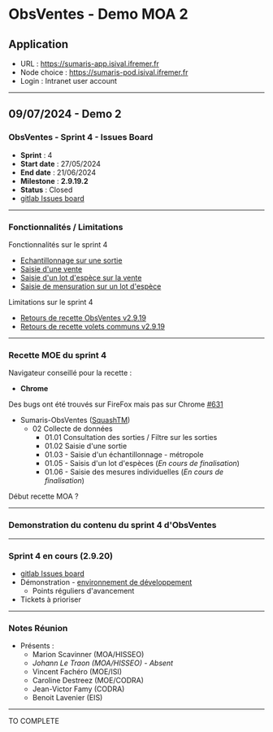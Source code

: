 # ObsVentes - Demo MOA 2

## Application 

- URL : https://sumaris-app.isival.ifremer.fr
- Node choice : https://sumaris-pod.isival.ifremer.fr
- Login : Intranet user account

---

## 09/07/2024 - Demo 2

### ObsVentes - Sprint 4 - Issues Board

- **Sprint** : 4
- **Start date** : 27/05/2024
- **End date** : 21/06/2024
- **Milestone** : **2.9.19.2**
- **Status** : Closed
- [gitlab Issues board](https://gitlab.ifremer.fr/sih-public/sumaris/sumaris-app/-/boards/873?label_name[]=OBSVENTES&milestone_title=2.9.19)

---

### Fonctionnalités / Limitations

Fonctionnalités sur le sprint 4
- [Echantillonnage sur une sortie](https://gitlab.ifremer.fr/sih-public/sumaris/sumaris-doc/-/blob/master/projects/obsvente/spe/collecte_de_donnees.md#sortie--echantillonnages-en-m%C3%A9tropole)
- [Saisie d'une vente](https://gitlab.ifremer.fr/sih-public/sumaris/sumaris-doc/-/blob/master/projects/obsvente/spe/collecte_de_donnees.md#vente--d%C3%A9tails)
- [Saisie d'un lot d'espèce sur la vente](https://gitlab.ifremer.fr/sih-public/sumaris/sumaris-doc/-/blob/master/projects/obsvente/spe/collecte_de_donnees.md#vente--lots-esp%C3%A8ces)
- [Saisie de mensuration sur un lot d'espèce]( https://gitlab.ifremer.fr/sih-public/sumaris/sumaris-doc/-/blob/master/projects/obsvente/spe/collecte_de_donnees.md#vente--lots-esp%C3%A8ces--mesures-individuelles)

Limitations sur le sprint 4
- [Retours de recette ObsVentes v2.9.19](https://gitlab.ifremer.fr/sih-public/sumaris/sumaris-app/-/issues/638)
- [Retours de recette volets communs v2.9.19](https://gitlab.ifremer.fr/sih-public/sumaris/sumaris-app/-/issues/631)
 
---

### Recette MOE du sprint 4 

Navigateur conseillé pour la recette :
- **Chrome**

Des bugs ont été trouvés sur FireFox mais pas sur Chrome [#631](https://gitlab.ifremer.fr/sih-public/sumaris/sumaris-app/-/issues/631)

- Sumaris-ObsVentes ([SquashTM](http://visi-common-squash.ifremer.fr:8080/squash/login))
  - 02 Collecte de données
     * 01.01 Consultation des sorties / Filtre sur les sorties
     * 01.02 Saisie d'une sortie
     * 01.03 - Saisie d'un échantillonnage - métropole
     * 01.05 - Saisis d'un lot d'espèces (_En cours de finalisation_)
     * 01.06 - Saisie des mesures individuelles (_En cours de finalisation_)

Début recette MOA ?

---

### Demonstration du contenu du sprint 4 d'ObsVentes

---

### Sprint 4 en cours (2.9.20)

- [gitlab Issues board](https://gitlab.ifremer.fr/sih-public/sumaris/sumaris-app/-/boards/873?label_name[]=OBSVENTES&milestone_title=2.9.20)
- Démonstration - [environnement de développement](https://obsmer.sumaris.net)
  - Points réguliers d'avancement 
- Tickets à prioriser

---

### Notes Réunion

- Présents :
  - Marion Scavinner (MOA/HISSEO)
  - _Johann Le Traon (MOA/HISSEO) - Absent_
  - Vincent Fachéro (MOE/ISI)
  - Caroline Destreez (MOE/CODRA)
  - Jean-Victor Famy (CODRA)
  - Benoit Lavenier (EIS)

---

TO COMPLETE



